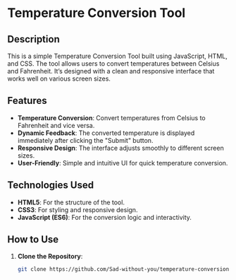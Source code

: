 # Temperature Conversion Tool

## Description

This is a simple Temperature Conversion Tool built using JavaScript, HTML, and CSS. The tool allows users to convert temperatures between Celsius and Fahrenheit. It’s designed with a clean and responsive interface that works well on various screen sizes.

## Features

- **Temperature Conversion**: Convert temperatures from Celsius to Fahrenheit and vice versa.
- **Dynamic Feedback**: The converted temperature is displayed immediately after clicking the "Submit" button.
- **Responsive Design**: The interface adjusts smoothly to different screen sizes.
- **User-Friendly**: Simple and intuitive UI for quick temperature conversion.

## Technologies Used

- **HTML5**: For the structure of the tool.
- **CSS3**: For styling and responsive design.
- **JavaScript (ES6)**: For the conversion logic and interactivity.

## How to Use

1. **Clone the Repository**:
   ```bash
   git clone https://github.com/Sad-without-you/temperature-conversion-tool.git
